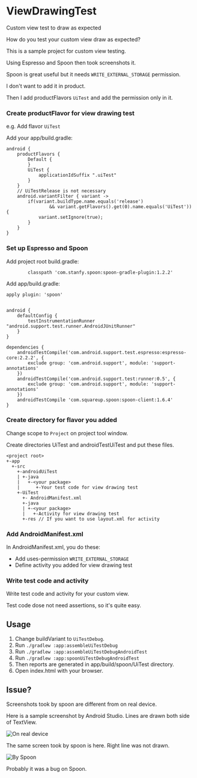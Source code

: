 # ViewDrawingTest
Custom view test to draw as expected

How do you test your custom view draw as expected?

This is a sample project for custom view testing.

Using Espresso and Spoon then took screenshots it.

Spoon is great useful but it needs `WRITE_EXTERNAL_STORAGE` permission.

I don't want to add it in product.

Then I add productFlavors `UiTest` and add the permission only in it.

### Create productFlavor for view drawing test

e.g. Add flavor `UiTest`

Add your app/build.gradle:

```
android {
    productFlavors {
        Default {
        }
        UiTest {
            applicationIdSuffix ".uiTest"
        }
    }
    // UiTestRelease is not necessary
    android.variantFilter { variant ->
        if(variant.buildType.name.equals('release')
                && variant.getFlavors().get(0).name.equals('UiTest')) {
            variant.setIgnore(true);
        }
    }
}
```

### Set up Espresso and Spoon

Add project root build.gradle:

```
        classpath 'com.stanfy.spoon:spoon-gradle-plugin:1.2.2'
```

Add app/build.gradle:

```
apply plugin: 'spoon'


android {
    defaultConfig {
        testInstrumentationRunner "android.support.test.runner.AndroidJUnitRunner"
    }
}

dependencies {
    androidTestCompile('com.android.support.test.espresso:espresso-core:2.2.2', {
        exclude group: 'com.android.support', module: 'support-annotations'
    })
    androidTestCompile('com.android.support.test:runner:0.5', {
        exclude group: 'com.android.support', module: 'support-annotations'
    })
    androidTestCompile 'com.squareup.spoon:spoon-client:1.6.4'
}
```

### Create directory for flavor you added

Change scope to `Project` on project tool window.

Create directories UiTest and androidTestUiTest and put these files.

```
<project root>
+-app
  +-src
    +-androidUiTest
    | +-java
    |   +-<your package>
    |      +-Your test code for view drawing test
    +-UiTest
      +- AndroidManifest.xml
      +-java
      | +-<your package>
      |   +-Activity for view drawing test
      +-res // If you want to use layout.xml for activity
```

### Add AndroidManifest.xml

In AndroidManifest.xml, you do these:

- Add uses-permission `WRITE_EXTERNAL_STORAGE`
- Define activity you added for view drawing test

### Write test code and activity

Write test code and activity for your custom view.

Test code dose not need assertions, so it's quite easy.

## Usage

1. Change buildVariant to `UiTestDebug`.
1. Run `./gradlew :app:assembleUiTestDebug`
1. Run `./gradlew :app:assembleUiTestDebugAndroidTest`
1. Run `./gradlew :app:spoonUiTestDebugAndroidTest`
1. Then reports are generated in app/build/spoon/UiTest directory.
1. Open index.html with your browser.

## Issue?

Screenshots took by spoon are different from on real device.

Here is a sample screenshot by Android Studio.
Lines are drawn both side of TextView.

![On real device](./images/actualy_displayed_on_device.png)

The same screen took by spoon is here.
Right line was not drawn.

![By Spoon](./images/screenshot_on_spoon.png)

Probably it was a bug on Spoon.
